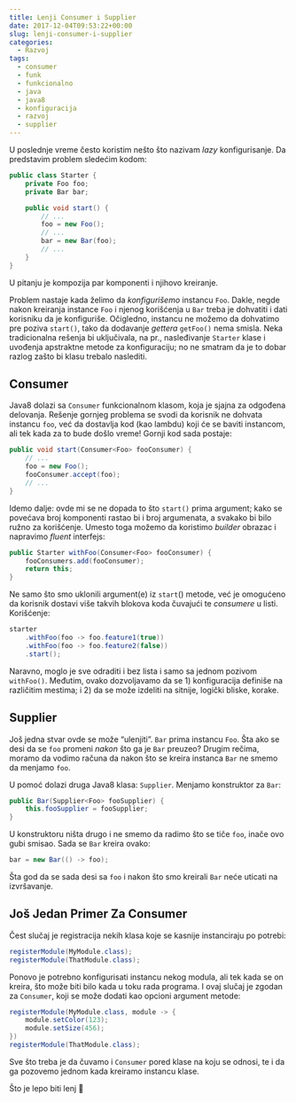 ```yaml
---
title: Lenji Consumer i Supplier
date: 2017-12-04T09:53:22+00:00
slug: lenji-consumer-i-supplier
categories:
  - Razvoj
tags:
  - consumer
  - funk
  - funkcionalno
  - java
  - java8
  - konfiguracija
  - razvoj
  - supplier
---
```


U poslednje vreme često koristim nešto što nazivam _lazy_ konfigurisanje. Da predstavim problem sledećim kodom:

```java
public class Starter {
	private Foo foo;
	private Bar bar;

	public void start() {
		// ...
		foo = new Foo();
		// ...
		bar = new Bar(foo);
		// ...
	}
}
```

U pitanju je kompozija par komponenti i njihovo kreiranje.

Problem nastaje kada želimo da _konfigurišemo_ instancu `Foo`. Dakle, negde nakon kreiranja instance `Foo` i njenog korišćenja u `Bar` treba je dohvatiti i dati korisniku da je konfiguriše. Očigledno, instancu ne možemo da dohvatimo pre poziva `start()`, tako da dodavanje _gettera_ `getFoo()` nema smisla. Neka tradicionalna rešenja bi uključivala, na pr., nasleđivanje `Starter` klase i uvođenja apstraktne metode za konfiguraciju; no ne smatram da je to dobar razlog zašto bi klasu trebalo naslediti.

## Consumer

Java8 dolazi sa `Consumer` funkcionalnom klasom, koja je sjajna za odgođena delovanja. Rešenje gornjeg problema se svodi da korisnik ne dohvata instancu `foo`, već da dostavlja kod (kao lambdu) koji će se baviti instancom, ali tek kada za to bude došlo vreme! Gornji kod sada postaje:

```java
public void start(Consumer<Foo> fooConsumer) {
	// ...
	foo = new Foo();
	fooConsumer.accept(foo);
	// ...
}
```

Idemo dalje: ovde mi se ne dopada to što `start()` prima argument; kako se povećava broj komponenti rastao bi i broj argumenata, a svakako bi bilo ružno za korišćenje. Umesto toga možemo da koristimo _builder_ obrazac i napravimo _fluent_ interfejs:

```java
public Starter withFoo(Consumer<Foo> fooConsumer) {
	fooConsumers.add(fooConsumer);
	return this;
}
```

Ne samo što smo uklonili argument(e) iz `start`() metode, već je omogućeno da korisnik dostavi više takvih blokova koda čuvajući te _consumere_ u listi. Korišćenje:

```java
starter
	.withFoo(foo -> foo.feature1(true))
  	.withFoo(foo -> foo.feature2(false))
  	.start();
```

Naravno, moglo je sve odraditi i bez lista i samo sa jednom pozivom `withFoo()`. Međutim, ovako dozvoljavamo da se 1) konfiguracija definiše na različitim mestima; i 2) da se može izdeliti na sitnije, logički bliske, korake.

## Supplier

Još jedna stvar ovde se može “ulenjiti”. `Bar` prima instancu `Foo`. Šta ako se desi da se `foo` promeni _nakon_ što ga je `Bar` preuzeo? Drugim rečima, moramo da vodimo računa da nakon što se kreira instanca `Bar` ne smemo da menjamo `foo`.

U pomoć dolazi druga Java8 klasa: `Supplier`. Menjamo konstruktor za `Bar`:

```java
public Bar(Supplier<Foo> fooSupplier) {
	this.fooSupplier = fooSupplier;
}
```

U konstruktoru ništa drugo i ne smemo da radimo što se tiče `foo`, inače ovo gubi smisao. Sada se `Bar` kreira ovako:

```java
bar = new Bar(() -> foo);
```

Šta god da se sada desi sa `foo` i nakon što smo kreirali `Bar` neće uticati na izvršavanje.

## Još Jedan Primer Za Consumer

Čest slučaj je registracija nekih klasa koje se kasnije instanciraju po potrebi:

```java
registerModule(MyModule.class);
registerModule(ThatModule.class);
```

Ponovo je potrebno konfigurisati instancu nekog modula, ali tek kada se on kreira, što može biti bilo kada u toku rada programa. I ovaj slučaj je zgodan za `Consumer`, koji se može dodati kao opcioni argument metode:

```java
registerModule(MyModule.class, module -> {
	module.setColor(123);
	module.setSize(456);
})
registerModule(ThatModule.class);
```

Sve što treba je da čuvamo i `Consumer` pored klase na koju se odnosi, te i da ga pozovemo jednom kada kreiramo instancu klase.

Što je lepo biti lenj 🙂